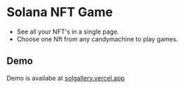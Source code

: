 # Solana NFT Game
  - See all your NFT's in a single page.
  - Choose one Nft from any candymachine to play games.
## Demo
 Demo is availabe at [solgallery.vercel.app](https://solgallery.vercel.app)

